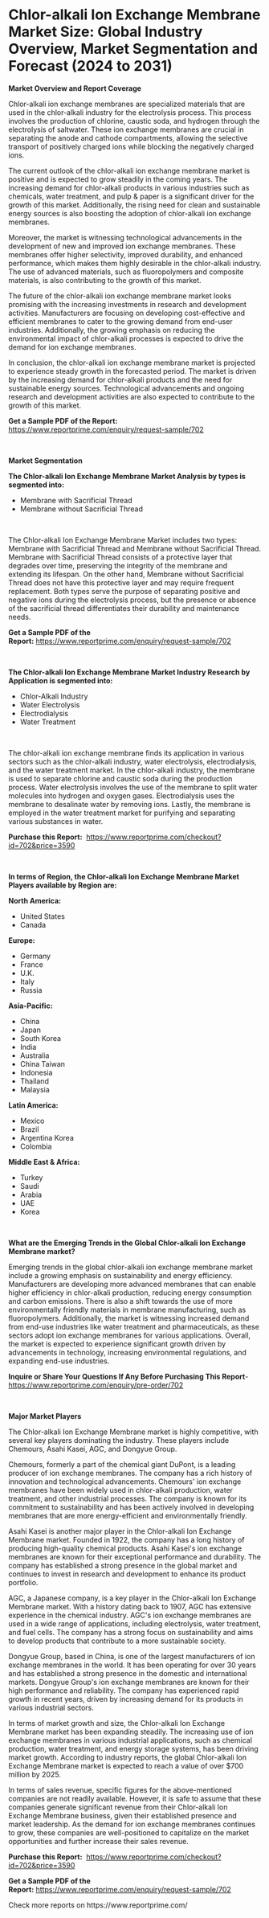 <p><h1>Chlor-alkali Ion Exchange Membrane Market Size: Global Industry Overview, Market Segmentation and Forecast (2024 to 2031)</h1></p><p><strong>Market Overview and Report Coverage</strong></p>
<p><p>Chlor-alkali ion exchange membranes are specialized materials that are used in the chlor-alkali industry for the electrolysis process. This process involves the production of chlorine, caustic soda, and hydrogen through the electrolysis of saltwater. These ion exchange membranes are crucial in separating the anode and cathode compartments, allowing the selective transport of positively charged ions while blocking the negatively charged ions.</p><p>The current outlook of the chlor-alkali ion exchange membrane market is positive and is expected to grow steadily in the coming years. The increasing demand for chlor-alkali products in various industries such as chemicals, water treatment, and pulp & paper is a significant driver for the growth of this market. Additionally, the rising need for clean and sustainable energy sources is also boosting the adoption of chlor-alkali ion exchange membranes.</p><p>Moreover, the market is witnessing technological advancements in the development of new and improved ion exchange membranes. These membranes offer higher selectivity, improved durability, and enhanced performance, which makes them highly desirable in the chlor-alkali industry. The use of advanced materials, such as fluoropolymers and composite materials, is also contributing to the growth of this market.</p><p>The future of the chlor-alkali ion exchange membrane market looks promising with the increasing investments in research and development activities. Manufacturers are focusing on developing cost-effective and efficient membranes to cater to the growing demand from end-user industries. Additionally, the growing emphasis on reducing the environmental impact of chlor-alkali processes is expected to drive the demand for ion exchange membranes.</p><p>In conclusion, the chlor-alkali ion exchange membrane market is projected to experience steady growth in the forecasted period. The market is driven by the increasing demand for chlor-alkali products and the need for sustainable energy sources. Technological advancements and ongoing research and development activities are also expected to contribute to the growth of this market.</p></p>
<p><strong>Get a Sample PDF of the Report:</strong> <a href="https://www.reportprime.com/enquiry/request-sample/702">https://www.reportprime.com/enquiry/request-sample/702</a></p>
<p>&nbsp;</p>
<p><strong>Market Segmentation</strong></p>
<p><strong>The Chlor-alkali Ion Exchange Membrane Market Analysis by types is segmented into:</strong></p>
<p><ul><li>Membrane with Sacrificial Thread</li><li>Membrane without Sacrificial Thread</li></ul></p>
<p>&nbsp;</p>
<p><p>The Chlor-alkali Ion Exchange Membrane Market includes two types: Membrane with Sacrificial Thread and Membrane without Sacrificial Thread. Membrane with Sacrificial Thread consists of a protective layer that degrades over time, preserving the integrity of the membrane and extending its lifespan. On the other hand, Membrane without Sacrificial Thread does not have this protective layer and may require frequent replacement. Both types serve the purpose of separating positive and negative ions during the electrolysis process, but the presence or absence of the sacrificial thread differentiates their durability and maintenance needs.</p></p>
<p><strong>Get a Sample PDF of the Report:</strong>&nbsp;<a href="https://www.reportprime.com/enquiry/request-sample/702">https://www.reportprime.com/enquiry/request-sample/702</a></p>
<p>&nbsp;</p>
<p><strong>The Chlor-alkali Ion Exchange Membrane Market Industry Research by Application is segmented into:</strong></p>
<p><ul><li>Chlor-Alkali Industry</li><li>Water Electrolysis</li><li>Electrodialysis</li><li>Water Treatment</li></ul></p>
<p>&nbsp;</p>
<p><p>The chlor-alkali ion exchange membrane finds its application in various sectors such as the chlor-alkali industry, water electrolysis, electrodialysis, and the water treatment market. In the chlor-alkali industry, the membrane is used to separate chlorine and caustic soda during the production process. Water electrolysis involves the use of the membrane to split water molecules into hydrogen and oxygen gases. Electrodialysis uses the membrane to desalinate water by removing ions. Lastly, the membrane is employed in the water treatment market for purifying and separating various substances in water.</p></p>
<p><strong>Purchase this Report:</strong>&nbsp; <a href="https://www.reportprime.com/checkout?id=702&price=3590">https://www.reportprime.com/checkout?id=702&price=3590</a></p>
<p>&nbsp;</p>
<p><strong>In terms of Region, the Chlor-alkali Ion Exchange Membrane Market Players available by Region are:</strong></p>
<p>
    <p> <strong> North America: </strong>
        <ul>
            <li>United States</li>
            <li>Canada</li>
        </ul>
        </p> 
    <p> <strong> Europe: </strong>
        <ul>
            <li>Germany</li>
            <li>France</li>
            <li>U.K.</li>
            <li>Italy</li>
            <li>Russia</li>
        </ul>
        </p> 
    <p> <strong> Asia-Pacific: </strong>
        <ul>
            <li>China</li>
            <li>Japan</li>
            <li>South Korea</li>
            <li>India</li>
            <li>Australia</li>
            <li>China Taiwan</li>
            <li>Indonesia</li>
            <li>Thailand</li>
            <li>Malaysia</li>
        </ul>
        </p> 
    <p> <strong> Latin America: </strong>
        <ul>
            <li>Mexico</li>
            <li>Brazil</li>
            <li>Argentina Korea</li>
            <li>Colombia</li>
        </ul>
        </p> 
    <p> <strong> Middle East & Africa: </strong>
        <ul>
            <li>Turkey</li>
            <li>Saudi</li>
            <li>Arabia</li>
            <li>UAE</li>
            <li>Korea</li>
        </ul>
    </p>
    </p>
<p>&nbsp;</p>
<p><strong>What are the Emerging Trends in the Global Chlor-alkali Ion Exchange Membrane market?</strong></p>
<p><p>Emerging trends in the global chlor-alkali ion exchange membrane market include a growing emphasis on sustainability and energy efficiency. Manufacturers are developing more advanced membranes that can enable higher efficiency in chlor-alkali production, reducing energy consumption and carbon emissions. There is also a shift towards the use of more environmentally friendly materials in membrane manufacturing, such as fluoropolymers. Additionally, the market is witnessing increased demand from end-use industries like water treatment and pharmaceuticals, as these sectors adopt ion exchange membranes for various applications. Overall, the market is expected to experience significant growth driven by advancements in technology, increasing environmental regulations, and expanding end-use industries.</p></p>
<p><strong>Inquire or Share Your Questions If Any Before Purchasing This Report</strong>- <a href="https://www.reportprime.com/enquiry/pre-order/702">https://www.reportprime.com/enquiry/pre-order/702</a></p>
<p>&nbsp;</p>
<p><strong>Major Market Players</strong></p>
<p><p>The Chlor-alkali Ion Exchange Membrane market is highly competitive, with several key players dominating the industry. These players include Chemours, Asahi Kasei, AGC, and Dongyue Group.</p><p>Chemours, formerly a part of the chemical giant DuPont, is a leading producer of ion exchange membranes. The company has a rich history of innovation and technological advancements. Chemours' ion exchange membranes have been widely used in chlor-alkali production, water treatment, and other industrial processes. The company is known for its commitment to sustainability and has been actively involved in developing membranes that are more energy-efficient and environmentally friendly.</p><p>Asahi Kasei is another major player in the Chlor-alkali Ion Exchange Membrane market. Founded in 1922, the company has a long history of producing high-quality chemical products. Asahi Kasei's ion exchange membranes are known for their exceptional performance and durability. The company has established a strong presence in the global market and continues to invest in research and development to enhance its product portfolio.</p><p>AGC, a Japanese company, is a key player in the Chlor-alkali Ion Exchange Membrane market. With a history dating back to 1907, AGC has extensive experience in the chemical industry. AGC's ion exchange membranes are used in a wide range of applications, including electrolysis, water treatment, and fuel cells. The company has a strong focus on sustainability and aims to develop products that contribute to a more sustainable society.</p><p>Dongyue Group, based in China, is one of the largest manufacturers of ion exchange membranes in the world. It has been operating for over 30 years and has established a strong presence in the domestic and international markets. Dongyue Group's ion exchange membranes are known for their high performance and reliability. The company has experienced rapid growth in recent years, driven by increasing demand for its products in various industrial sectors.</p><p>In terms of market growth and size, the Chlor-alkali Ion Exchange Membrane market has been expanding steadily. The increasing use of ion exchange membranes in various industrial applications, such as chemical production, water treatment, and energy storage systems, has been driving market growth. According to industry reports, the global Chlor-alkali Ion Exchange Membrane market is expected to reach a value of over $700 million by 2025.</p><p>In terms of sales revenue, specific figures for the above-mentioned companies are not readily available. However, it is safe to assume that these companies generate significant revenue from their Chlor-alkali Ion Exchange Membrane business, given their established presence and market leadership. As the demand for ion exchange membranes continues to grow, these companies are well-positioned to capitalize on the market opportunities and further increase their sales revenue.</p></p>
<p><strong>Purchase this Report:</strong>&nbsp;&nbsp;<a href="https://www.reportprime.com/checkout?id=702&price=3590">https://www.reportprime.com/checkout?id=702&price=3590</a></p>
<p></p>
<p><strong>Get a Sample PDF of the Report:</strong>&nbsp;<a href="https://www.reportprime.com/enquiry/request-sample/702">https://www.reportprime.com/enquiry/request-sample/702</a></p>
<p>Check more reports on https://www.reportprime.com/</p>